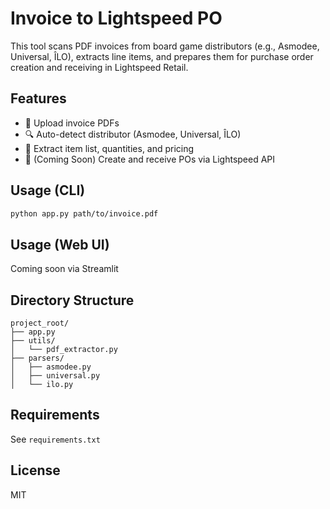 # Invoice to Lightspeed PO

This tool scans PDF invoices from board game distributors (e.g., Asmodee, Universal, ÎLO), extracts line items, and prepares them for purchase order creation and receiving in Lightspeed Retail.

## Features
- 📄 Upload invoice PDFs
- 🔍 Auto-detect distributor (Asmodee, Universal, ÎLO)
- 🧾 Extract item list, quantities, and pricing
- 🚀 (Coming Soon) Create and receive POs via Lightspeed API

## Usage (CLI)
```bash
python app.py path/to/invoice.pdf
```

## Usage (Web UI)
Coming soon via Streamlit

## Directory Structure
```
project_root/
├── app.py
├── utils/
│   └── pdf_extractor.py
├── parsers/
│   ├── asmodee.py
│   ├── universal.py
│   └── ilo.py
```

## Requirements
See `requirements.txt`

## License
MIT
